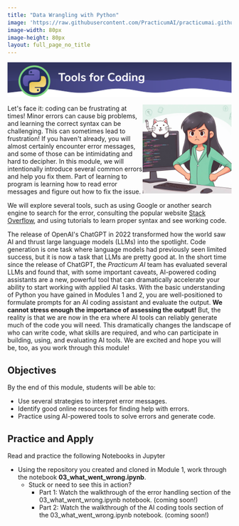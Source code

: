 ```yaml
---
title: "Data Wrangling with Python"
image: 'https://raw.githubusercontent.com/PracticumAI/practicumai.github.io/main/images/icons/practicumai_python.png'
image-width: 80px
image-height: 80px
layout: full_page_no_title
---
```


![Tools for Coding banner](/images/python_m3_tools_banner.png)

<img src='/images/frustrated_coder.png' width=200 align='right'>Let's face it: coding can be frustrating at times! Minor errors can cause big problems, and learning the correct syntax can be challenging. This can sometimes lead to frustration! If you haven't already, you will almost certainly encounter error messages, and some of those can be intimidating and hard to decipher. In this module, we will intentionally introduce several common errors and help you fix them. Part of learning to program is learning how to read error messages and figure out how to fix the issue.

We will explore several tools, such as using Google or another search engine to search for the error, consulting the popular website [Stack Overflow](https://stackoverflow.com/), and using tutorials to learn proper syntax and see working code.

The release of OpenAI's ChatGPT in 2022 transformed how the world saw AI and thrust large language models (LLMs) into the spotlight. Code generation is one task where language models had previously seen limited success, but it is now a task that LLMs are pretty good at. In the short time since the release of ChatGPT, the *Practicum AI* team has evaluated several LLMs and found that, with some important caveats, AI-powered coding assistants are a new, powerful tool that can dramatically accelerate your ability to start working with applied AI tasks. With the basic understanding of Python you have gained in Modules 1 and 2, you are well-positioned to formulate prompts for an AI coding assistant and evaluate the output. **We cannot stress enough the importance of assessing the output!** But, the reality is that we are now in the era where AI tools can reliably generate much of the code you will need. This dramatically changes the landscape of who can write code, what skills are required, and who can participate in building, using, and evaluating AI tools. We are excited and hope you will be, too, as you work through this module!

## Objectives

By the end of this module, students will be able to:

* Use several strategies to interpret error messages.
* Identify good online resources for finding help with errors.
* Practice using AI-powered tools to solve errors and generate code.

## Practice and Apply

Read and practice the following Notebooks in Jupyter

* Using the repository you created and cloned in Module 1, work through the notebook **03_what_went_wrong.ipynb**.
   * Stuck or need to see this in action? 
      * Part 1: Watch the walkthrough of the error handling section of the 03_what_went_wrong.ipynb notebook. (coming soon!)
      * Part 2: Watch the walkthrough of the AI coding tools section of the 03_what_went_wrong.ipynb notebook. (coming soon!)